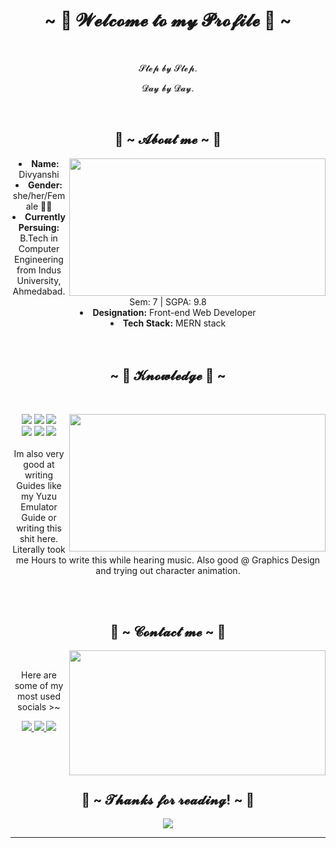 <body>
  <center>
<h1 align="center">~ 💖 𝓦𝓮𝓵𝓬𝓸𝓶𝓮 𝓽𝓸 𝓶𝔂 𝓟𝓻𝓸𝓯𝓲𝓵𝓮 💖 ~</h1>
<br>
<div align="center">
  <p>𝓢𝓽𝓮𝓹 𝓫𝔂 𝓢𝓽𝓮𝓹.</p>
  <p>𝓓𝓪𝔂 𝓫𝔂 𝓓𝓪𝔂.</p>
  
</div>

<div>
  <br>
<h2 align="center"> 🦊 ~ 𝓐𝓫𝓸𝓾𝓽 𝓶𝓮 ~ 🦊 </h2>
  <div align="center">
<img src="https://64.media.tumblr.com/e02a94eb3ed476b9088dae2247218b35/tumblr_pof1ooiEIG1x6a7yto1_500.gifv" align="right" height=220 width=410>
  </div>
<li>
 <b>Name:</b> Divyanshi</li>
  <li>
<b>Gender:</b> she/her/Female 🏳️‍⚧️
</li>
<li>
<b>Currently Persuing:</b> B.Tech in Computer Engineering from Indus University, Ahmedabad.
  <br>
  Sem: 7 | SGPA: 9.8
</li>
<li>
<b>Designation:</b> Front-end Web Developer
</li>

<li>
<b>Tech Stack:</b> MERN stack
</li>

<div>
  <br><br>
<h2 align="center">            ~ 📇 𝓚𝓷𝓸𝔀𝓵𝓮𝓭𝓰𝓮 📇 ~</h2>
 <br>
<p>
  <div align="center">
<img src="https://24.media.tumblr.com/7587d35b2362777783a4164160a3d58e/tumblr_mq386vyfgl1qii0lzo1_500.gif" align="right" height=220 width=410>
  </div>
</div>
<div>
<p align="center"><img src="https://img.shields.io/badge/adobe%20photoshop%20-%2331A8FF.svg?&style=for-the-badge&logo=adobe%20photoshop&logoColor=white"/> <img src="https://img.shields.io/badge/html5%20-%23E34F26.svg?&style=for-the-badge&logo=html5&logoColor=white"/> <img src="https://img.shields.io/badge/css3%20-%231572B6.svg?&style=for-the-badge&logo=css3&logoColor=white"/><br>
 <img src="https://img.shields.io/badge/node.js%20-%2343853D.svg?&style=for-the-badge&logo=node.js&logoColor=white"/> <img src="https://img.shields.io/badge/javascript%20-%23323330.svg?&style=for-the-badge&logo=javascript&logoColor=%23F7DF1E"/> <img src="https://img.shields.io/badge/git%20-%23F05033.svg?&style=for-the-badge&logo=git&logoColor=white"/> <br><br>
Im also very good at writing Guides like my Yuzu Emulator Guide or writing this shit here. Literally took me Hours to write this while hearing music. Also good @ Graphics Design and trying out character animation.
</p>
<br>
  <br>
<h2 align="center">           📝 ~ 𝓒𝓸𝓷𝓽𝓪𝓬𝓽 𝓶𝓮 ~ 📝</h2>
  <div align="center">
<img src="https://media.tenor.com/8yTZcA1_aGEAAAAC/amelia-watson-vtuber.gif" align="right" width=410 height=200>
  </div>
<br>
<p align="center">Here are some of my <br>
most used socials >~ </p>

<p align="center">
  <a href="https://www.linkedin.com/in/divyanshi-detroja-415174203/" target="_blank">
    <img src="https://img.shields.io/badge/LinkedIn-0077B5?style=for-the-badge&logo=linkedin&logoColor=white"/>
  </a>
    <a href="https://twitter.com/DivyanshiMDet" target="_blank">
    <img src="https://img.shields.io/badge/Twitter-1DA1F2?style=for-the-badge&logo=twitter&logoColor=white"/>
  </a>
   <a href="mailto:divyanshi.m.detroja@gmail.com" target="_blank"><img src="https://img.shields.io/badge/Gmail-D14836?style=for-the-badge&logo=gmail&logoColor=white"/></a>
</p>

  
</div>
<br>
<div>
  <br><br>
<h2 align="center">💖 ~ 𝓣𝓱𝓪𝓷𝓴𝓼 𝓯𝓸𝓻 𝓻𝓮𝓪𝓭𝓲𝓷𝓰! ~ 💖</h2>
<div align="center">
<img src="https://i.imgur.com/tzYKRfd.gif">
</div>
<hr>
</div>
</div>
    </center>
</body>
